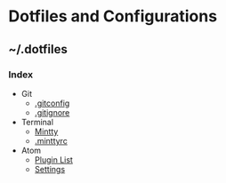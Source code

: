 # Dotfiles and Configurations

## ~/.dotfiles

### Index
- Git
  - [.gitconfig](/Git/.gitconfig)
  - [.gitignore](/Git/.gitignore)
- Terminal
  - [Mintty](/Terminal/mintty.md)
  - [.minttyrc](/Terminal/.minttyrc)
- Atom
  - [Plugin List](/Atom/plugins.md)
  - [Settings](/Atom/config.cson)
